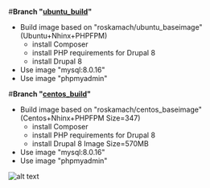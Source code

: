 #**Branch "[ubuntu_build](https://github.com/ros-kamach/drupal-nginx-phpfpm/tree/ubuntu_build)"**
   - Build image based on "roskamach/ubuntu_baseimage" (Ubuntu+Nhinx+PHPFPM)
     - install Composer
     - install PHP requirements for Drupal 8
     - install Drupal 8
   - Use image "mysql:8.0.16"
   - Use image "phpmyadmin"
   
#**Branch "[centos_build](https://github.com/ros-kamach/drupal-nginx-phpfpm/tree/centos_build)"**
   - Build image based on  "roskamach/centos_baseimage" (Centos+Nhinx+PHPFPM Size=347)
     - install Composer
     - install PHP requirements for Drupal 8
     - install Drupal 8
       Image Size=570MB    
   - Use image "mysql:8.0.16"
   - Use image "phpmyadmin"
 

![alt text](https://www.drupal.org/files/drupal%208%20logo%20inline%20CMYK%2072.png)
